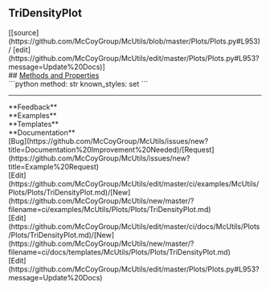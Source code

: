 ## <a id="McUtils.Plots.Plots.TriDensityPlot">TriDensityPlot</a> 

<div class="docs-source-link" markdown="1">
[[source](https://github.com/McCoyGroup/McUtils/blob/master/Plots/Plots.py#L953)/
[edit](https://github.com/McCoyGroup/McUtils/edit/master/Plots/Plots.py#L953?message=Update%20Docs)]
</div>









<div class="collapsible-section">
 <div class="collapsible-section collapsible-section-header" markdown="1">
## <a class="collapse-link" data-toggle="collapse" href="#methods" markdown="1"> Methods and Properties</a> <a class="float-right" data-toggle="collapse" href="#methods"><i class="fa fa-chevron-down"></i></a>
 </div>
 <div class="collapsible-section collapsible-section-body collapse show" id="methods" markdown="1">
 ```python
method: str
known_styles: set
```

 </div>
</div>












---


<div markdown="1" class="text-secondary">
<div class="container">
  <div class="row">
   <div class="col" markdown="1">
**Feedback**   
</div>
   <div class="col" markdown="1">
**Examples**   
</div>
   <div class="col" markdown="1">
**Templates**   
</div>
   <div class="col" markdown="1">
**Documentation**   
</div>
   <div class="col" markdown="1">
   
</div>
   <div class="col" markdown="1">
   
</div>
   <div class="col" markdown="1">
   
</div>
</div>
  <div class="row">
   <div class="col" markdown="1">
[Bug](https://github.com/McCoyGroup/McUtils/issues/new?title=Documentation%20Improvement%20Needed)/[Request](https://github.com/McCoyGroup/McUtils/issues/new?title=Example%20Request)   
</div>
   <div class="col" markdown="1">
[Edit](https://github.com/McCoyGroup/McUtils/edit/master/ci/examples/McUtils/Plots/Plots/TriDensityPlot.md)/[New](https://github.com/McCoyGroup/McUtils/new/master/?filename=ci/examples/McUtils/Plots/Plots/TriDensityPlot.md)   
</div>
   <div class="col" markdown="1">
[Edit](https://github.com/McCoyGroup/McUtils/edit/master/ci/docs/McUtils/Plots/Plots/TriDensityPlot.md)/[New](https://github.com/McCoyGroup/McUtils/new/master/?filename=ci/docs/templates/McUtils/Plots/Plots/TriDensityPlot.md)   
</div>
   <div class="col" markdown="1">
[Edit](https://github.com/McCoyGroup/McUtils/edit/master/Plots/Plots.py#L953?message=Update%20Docs)   
</div>
   <div class="col" markdown="1">
   
</div>
   <div class="col" markdown="1">
   
</div>
   <div class="col" markdown="1">
   
</div>
</div>
</div>
</div>